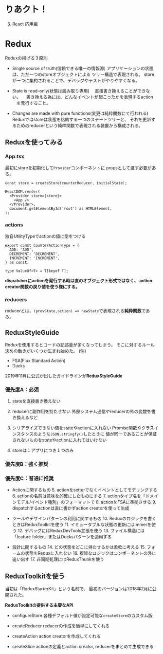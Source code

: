 # りあクト！

3. React 応用編

# Redux
Reduxの掲げる３原則
- Single source of truth(信頼できる唯一の情報源)
  アプリケーションの状態は、ただ一つのstoreオブジェクトによる
  ツリー構造で表現される。
  storeが一つに集約されることで、デバッグやテストがやりやすくなる。

- State is read-only(状態は読み取り専用)
　直接書き換えることができない。
　書き換える為には、どんなイベントが起こったかを表現するaction
　を発行すること。

- Changes are made with pure functions(変更は純粋関数にて行われる)
  Reduxではstoreは状態を格納する一つのステートツリーと、
  それを更新するためのreducerという純粋関数で表現される装置から構成される。

## Reduxを使ってみる

### App.tsx

最初にstoreを初期化して`Provider`コンポーネントに
propsとして渡す必要がある。

```tsx
const store = createStore(counterReducer, initialState);

ReactDOM.render(
  <Provider store={store}>
    <App />
  </Provider>,
  document.getElementById('root') as HTMLElement,
);
```
### actions

独自UtilityTypeでactionの値に型をつける

```tsx
export const CounterActionType = {
  ADD: 'ADD',
  DECREMENT: 'DECREMENT',
  INCREMENT: 'INCREMENT',
} as const;

type ValueOf<T> = T[keyof T];
```

**dispatcherにactionを発行する時は直のオブジェクト形式ではなく、
action creator関数の戻り値を使う様にする。**

### reducers

reducerとは、`(prevState,action) => newState`で表現される**純粋関数**である。

## ReduxStyleGuide
Reduxを使用するとコードの記述量が多くなってしまう。
そこに対するルール決めの動きがいくつか生まれ始めた。
(例)
- FSA(Flux Standard Action)
- Ducks

2019年11月に公式が出したガイドラインが**ReduxStyleGuide**

### 優先度A：必須
1. stateを直接書き換えない
  
2. reducerに副作用を持たせない
   外部システム通信やreducerの外の変数を書き換えるなど

3. シリアライズできない値をstateやactionに入れない
  Promise関数やクラスインスタンスのような`JSON.stringfy()`したときに
  値が同一であることが保証されないものをstateやactionに入れてはいけない

4. storeは１アプリにつき１つのみ

### 優先度B：強く推奨
### 優先度C：普通に推奨
- Actionに関するもの
  5. actionをsetterでなくイベントとしてモデリングする
  6. actionの名前は意味を的確にしたものにする
  7. actionタイプ名を「ドメインモデル/イベント種別」のフォーマットで
  8. actionをFSAに準拠させる
  9. dispatchするactionは直に書かずaction creatorを使って生成

- ツールやデザインパターンの利用に関するもの
  10. Reduxのロジックを書くときはReduxToolkitを使う
  11. イミュータブルな状態の更新にはImmerを使う
  12. デバッグにはReduxDevTools拡張を使う
  13. ファイル構造には「feature folder」またはDucksパターンを適用する

- 設計に関するもの
  14. どの状態をどこに持たせるかは柔軟に考える
  15. フォームの状態をReduxに入れない
  16. 複雑なロジックはコンポーネントの外に追い出す
  17. 非同期処理にはReduxThunkを使う

## ReduxToolkitを使う
当初は「ReduxStarterKit」という名前で、
最初のバージョンは2018年2月に公開された。

**ReduxToolkitの提供する主要なAPI**
- configureStore
  各種デフォルト値が設定可能な`createStore`のカスタム版

- createReducer
  reducerの作成を簡単にしてくれる

- createAction
  action creatorを作成してくれる

- createSlice
  actionの定義とaction creator, reducerをまとめて生成できる


